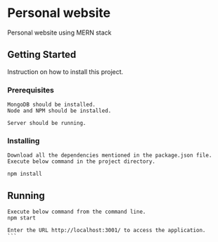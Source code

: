 # Personal website

Personal website using MERN stack

## Getting Started

Instruction on how to install this project.

### Prerequisites

```
MongoDB should be installed.
Node and NPM should be installed.

Server should be running.
```

### Installing

```
Download all the dependencies mentioned in the package.json file.
Execute below command in the project directory.

npm install
```

## Running

````
Execute below command from the command line.
npm start

Enter the URL http://localhost:3001/ to access the application.
```
